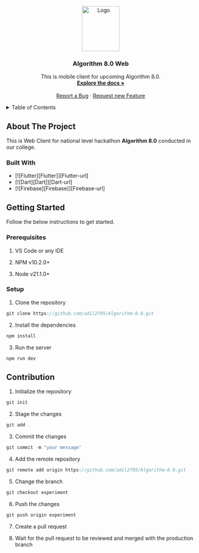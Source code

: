 <div align="center">
  <a href="https://github.com/ArmanKhanTech/Algorithm-8.0/">
    <img src="https://github.com/ArmanKhanTech/Algorithm-8.0/assets/92728787/73a7798c-6df0-475d-8384-a1486dfbcb25" alt="Logo" width="100" height="120">
  </a>

  <h3 align="center">Algorithm 8.0 Web</h3>

  <p align="center">
    This is mobile client for upcoming Algorithm 8.0.
    <br />
    <a href="https://github.com/ArmanKhanTech/Algorithm-8.0/tree/master/Web-Frontend"><strong>Explore the docs »</strong></a>
    <br />
    <br />
    <a href="https://github.com/ArmanKhanTech/Algorithm-8.0/issues">Report a Bug</a>
    ·
    <a href="https://github.com/ArmanKhanTech/Algorithm-8.0/issues">Request new Feature</a>
  </p>
</div>



<details>
  <summary>Table of Contents</summary>
  <ol>
    <li>
      <a href="#about-the-project">About the Project</a>
      <ul>
        <li><a href="#built-with">Built with</a></li>
      </ul>
    </li>
    <li>
      <a href="#getting-started">Getting Started</a>
      <ul>
        <li><a href="#prerequisites">Prerequisites</a></li>
        <li><a href="#installation">Setup</a></li>
      </ul>
    </li>
    <li><a href="#usage">Usage</a></li>
    <li><a href="#roadmap">Roadmap</a></li>
    <li><a href="#contributing">Contribution</a></li>
  </ol>
</details>



## About The Project

<p>This is Web Client for national level hackathon <b>Algorithm 8.0</b> conducted in our college.</p>


### Built With

* [![Flutter][Flutter]][Flutter-url]
* [![Dart][Dart]][Dart-url]
* [![Firebase][Firebase]][Firebase-url]



## Getting Started

Follow the below instructions to get started.


### Prerequisites

<ol>
  <li>
    <p>VS Code or any IDE</a>
  </li>
  <li>
    <p>NPM v10.2.0+</a>
  </li>
  <li>
    <p>Node v21.1.0+</a>
  </li>
</ol>


### Setup

1. Clone the repository

```js
git clone https://github.com/adil2705/Algorithm-8.0.git
```

2. Install the dependencies

```js
npm install
```

3. Run the server

```js
npm run dev
```


## Contribution

1. Initialize the repository

```js
git init
```

2. Stage the changes

```js
git add .
```

3. Commit the changes

```js
git commit -m "your message"
```

4. Add the remote repository

```js
git remote add origin https://github.com/adil2705/Algorithm-8.0.git
```

5. Change the branch

```js
git checkout experiment
```

6. Push the changes

```js
git push origin experiment
```

7. Create a pull request

8. Wait for the pull request to be reviewed and merged with the production branch